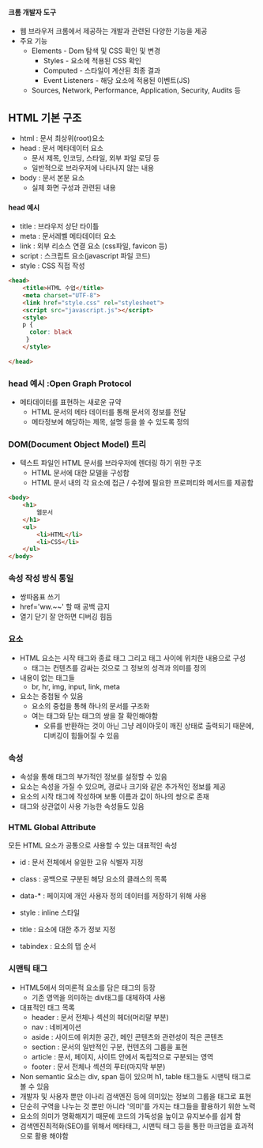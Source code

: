 #### 크롬 개발자 도구

- 웹 브라우저 크롬에서 제공하는 개발과 관련된 다양한 기능을 제공
- 주요 기능
  - Elements - Dom 탐색 및 CSS 확인 및 변경
    -  Styles - 요소에 적용된 CSS 확인
    - Computed - 스타일이 계산된 최종 결과
    - Event Listeners - 해당 요소에 적용된 이벤트(JS)
  - Sources, Network, Performance, Application, Security, Audits 등

## HTML 기본 구조

- html : 문서 최상위(root)요소
- head : 문서 메타데이터 요소
  - 문서 제목, 인코딩, 스타일, 외부 파일 로딩 등
  - 일반적으로 브라우저에 나타나지 않는 내용
- body : 문서 본문 요소
  - 실제 화면 구성과 관련된 내용 

#### head  예시

- title : 브라우저 상단 타이틀
- meta : 문서레벨 메타데이터 요소
- link : 외부 리소스 연결 요소 (css파일, favicon 등)
- script : 스크립트 요소(javascript 파일 코드) 
- style : CSS 직접 작성

```  html
<head>
    <title>HTML 수업</title>
    <meta charset="UTF-8">
    <link href="style.css" rel="stylesheet">
    <script src="javascript.js"></script>
    <style>
    p {
      color: black
     }
    </style>
	
</head>
```

### head 예시 :Open Graph Protocol

- 메타데이터를 표현하는 새로운 규약
  - HTML 문서의 메타 데이터를 통해 문서의 정보를 전달
  - 메타정보에 해당하는 제목, 설명 등을 쓸 수 있도록 정의



### DOM(Document Object Model) 트리

- 텍스트 파일인 HTML 문서를 브라우저에 렌더링 하기 위한 구조 
  - HTML 문서에 대한 모델을 구성함 
  - HTML 문서 내의 각 요소에 접근 / 수정에 필요한 프로퍼티와 메서드를 제공함 

``` html
<body>
    <h1>
        웹문서
    </h1>
    <ul>
        <li>HTML</li>
        <li>CSS</li>
    </ul>
</body>
```



### 속성 작성 방식 통일 

- 쌍따옴표 쓰기 
- href='ww.~~' 할 때 공백 금지 
- 열기 닫기 잘 안하면 디버깅 힘듬 

### 요소

- HTML 요소는 시작 태그와 종료 태그 그리고 태그 사이에 위치한 내용으로 구성
  - 태그는 컨텐츠를 감싸는 것으로 그 정보의 성격과 의미를 정의
- 내용이 없는 태그들
  - br, hr, img, input, link, meta
- 요소는 중첩될 수 있음
  - 요소의 중첩을 통해 하나의 문서를 구조화
  - 여는 태그와 닫는 태그의 쌍을 잘 확인해야함
    - 오류를 반환하는 것이 아닌 그냥 레이아웃이 깨진 상태로 출력되기 때문에, 디버깅이 힘들어질 수 있음

### 속성

- 속성을 통해 태그의 부가적인 정보를 설정할 수 있음
- 요소는 속성을 가질 수 있으며, 경로나 크기와 같은 추가적인 정보를 제공
- 요소의 시작 태그에 작성하며 보통 이름과 값이 하나의 쌍으로 존재
- 태그와 상관없이 사용 가능한 속성들도 있음

### HTML Global Attribute

모든 HTML 요소가 공통으로 사용할 수 있는 대표적인 속성

- id : 문서 전체에서 유일한 고유 식별자 지정

- class : 공백으로 구분된 해당 요소의 클래스의 목록
- data-* : 페이지에 개인 사용자 정의 데이터를 저장하기 위해 사용
-  style : inline 스타일
- title : 요소에 대한 추가 정보 지정
- tabindex : 요소의 탭 순서 

### 시맨틱 태그

- HTML5에서 의미론적 요소를 담은 태그의 등장
  - 기존 영역을 의미하는 div태그를 대체하여 사용
- 대표적인 태그 목록
  - header : 문서 전체나 섹션의 헤더(머리말 부분)
  - nav : 네비게이션
  - aside :  사이드에 위치한 공간, 메인 콘텐츠와 관련성이 적은 콘텐츠
  - section : 문서의 일반적인 구분, 컨텐츠의 그룹을 표현
  - article : 문서, 페이지, 사이트 안에서 독립적으로 구분되는 영역
  - footer : 문서 전체나 섹션의 푸터(마지막 부분)
- Non semantic 요소는 div, span 등이 있으며 h1, table 태그들도 시맨틱 태그로 볼 수 있음
- 개발자 및 사용자 뿐만 이나리 검색엔진 등에 의미있는 정보의 그룹을 태그로 표현
- 단순히 구역을 나누는 것 뿐만 아니라 '의미'를 가지는 태그들을 활용하기 위한 노력
- 요소의 의미가 명확해지기 때문에 코드의 가독성을 높이고 유지보수를 쉽게 함
- 검색엔진최적화(SEO)를 위해서 메타태그, 시맨틱 태그 등을 통한 마크업을 효과적으로 활용 해야함